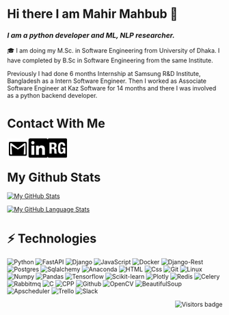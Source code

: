 # Hi there I am Mahir Mahbub 👋

### *I am a python developer and ML, NLP researcher.*

🎓  I am doing my M.Sc. in Software Engineering from University of Dhaka. I have completed by B.Sc in Software Engineering from the same Institute.

Previously I had done 6 months Internship at Samsung R&D Institute, Bangladesh as a Intern Software Engineer. Then I worked as Associate Software Engineer at Kaz Software for 14 months and there I was involved as a python backend developer.

# Contact With Me
<a href="mailto:bsse0807@iit.du.ac.bd">
<img align="left" alt="mahirmahbub | GMAIL" width="50px" src="https://github.com/MahirMahbub/MahirMahbub/blob/main/gmail.svg" />
</a>
<a href="https://www.linkedin.com/in/mahirmahbub/">
<img align="left" alt="mahirmahbub | LinkedIn" width="45px" src="https://github.com/MahirMahbub/MahirMahbub/blob/main/linkedin.svg" />
</a>

<a href="https://www.researchgate.net/profile/Mahir-Mahbub">
<img align="left" alt="mahirmahbub | LinkedIn" width="45px" src="https://github.com/MahirMahbub/MahirMahbub/blob/main/researchgate.png" />
</a>

<br>
<br>
 
# My Github Stats
<!-- [linkedin]: https://www.linkedin/in/mahirmahbub/ -->

<!--
**MahirMahbub/MahirMahbub** is a ✨ _special_ ✨ repository because its `README.md` (this file) appears on your GitHub profile.

Here are some ideas to get you started:

- 🔭 I’m currently working on ...
- 🌱 I’m currently learning ...
- 👯 I’m looking to collaborate on ...
- 🤔 I’m looking for help with ...
- 💬 Ask me about ...
- 📫 How to reach me: ...
- 😄 Pronouns: ...
- ⚡ Fun fact: ...
-->
[![My GitHub Stats](https://github-readme-stats.vercel.app/api/?username=MahirMahbub&count_private=true&theme=tokyonight&showicons=true)]()

[![My GitHub Language Stats](https://github-readme-stats.vercel.app/api/top-langs/?username=MahirMahbub&langs_count=5&theme=tokyonight)]()

# ⚡ **Technologies**

<p>
  <img alt="Python" src="https://img.shields.io/badge/python-3670A0?style=for-the-badge&logo=python&logoColor=ffdd54" />
  <img alt="FastAPI" src="https://img.shields.io/badge/FastAPI-005571?style=for-the-badge&logo=fastapi" />
  <img alt="Django" src="https://img.shields.io/badge/django-%23092E20.svg?style=for-the-badge&logo=django&logoColor=white" />
  <img alt="JavaScript" src="https://img.shields.io/badge/JavaScript-F7DF1E?logo=javascript&logoColor=white&style=for-the-badge" />
  <img alt="Docker" src="https://img.shields.io/badge/Docker-CC6699?logo=docker&logoColor=white&style=for-the-badge" />
  <img alt="Django-Rest" src="https://img.shields.io/badge/DJANGO-REST-ff1709?style=for-the-badge&logo=django&logoColor=white&color=ff1709&labelColor=gray" />
  <img alt="Postgres" src="https://img.shields.io/badge/postgres-%23316192.svg?style=for-the-badge&logo=postgresql&logoColor=white" />
  <img alt="Sqlalchemy" src="https://img.shields.io/badge/sqlalchemy-4A154B?logo=sqlalchemy&logoColor=white&style=for-the-badge" />
  <img alt="Anaconda" src="https://img.shields.io/badge/Anaconda-%2344A833.svg?style=for-the-badge&logo=anaconda&logoColor=white" />
  <img alt="HTML" src="https://img.shields.io/badge/HTML-E34F26?logo=html5&logoColor=white&style=for-the-badge" />
  <img alt="Css" src="https://img.shields.io/badge/CSS-1572B6?logo=css3&logoColor=white&style=for-the-badge" />
  <img alt="Git" src="https://img.shields.io/badge/Git-F05032?logo=git&logoColor=white&style=for-the-badge" />
  <img alt="Linux" src="https://img.shields.io/badge/Linux-FCC624?logo=linux&logoColor=white&style=for-the-badge" />

  <img alt="Numpy" src="https://img.shields.io/badge/numpy-%23013243.svg?style=for-the-badge&logo=numpy&logoColor=white" />
  <img alt="Pandas" src="https://img.shields.io/badge/pandas-%23150458.svg?style=for-the-badge&logo=pandas&logoColor=white" />
  <img alt="Tensorflow" src="https://img.shields.io/badge/TensorFlow-%23FF6F00.svg?style=for-the-badge&logo=TensorFlow&logoColor=white" />
  <img alt="Scikit-learn" src="https://img.shields.io/badge/scikit--learn-%23F7931E.svg?style=for-the-badge&logo=scikit-learn&logoColor=white" />
  <img alt="Plotly" src="https://img.shields.io/badge/Plotly-%233F4F75.svg?style=for-the-badge&logo=plotly&logoColor=white" />
  <img alt="Redis" src="https://img.shields.io/badge/redis-%23DD0031.svg?style=for-the-badge&logo=redis&logoColor=white" />
  <img alt="Celery" src="https://img.shields.io/badge/celery-green?logo=celery&logoColor=white&style=for-the-badge" />
  <img alt="Rabbitmq" src="https://img.shields.io/badge/Rabbitmq-yellow?logo=rabbitmq&logoColor=white&style=for-the-badge" />
  <img alt="C" src="https://img.shields.io/badge/C-4A154B?logo=c&logoColor=white&style=for-the-badge" />
  <img alt="CPP" src="https://img.shields.io/badge/c++-%2300599C.svg?logo=c%2B%2B&logoColor=white&style=for-the-badge" />

  <img alt="Github" src="https://img.shields.io/badge/github-%23121011.svg?style=for-the-badge&logo=github&logoColor=white" />
  <img alt="OpenCV" src="https://img.shields.io/badge/opencv-%23white.svg?style=for-the-badge&logo=opencv&logoColor=white" />
  <img alt="BeautifulSoup" src="https://img.shields.io/badge/beautifulsoup-025E8C?logo=beautifulsoup&logoColor=white&style=for-the-badge" />
  <img alt="Apscheduler" src="https://img.shields.io/badge/apscheduler-blue?logo=apscheduler soup&logoColor=white&style=for-the-badge" />
  <img alt="Trello" src="https://img.shields.io/badge/Trello-0079BF?logo=trello&logoColor=white&style=for-the-badge" />
  <img alt="Slack" src="https://img.shields.io/badge/-Slack-4A154B?logo=slack&logoColor=white&style=for-the-badge" />



</p>

<a href="https://badges.pufler.dev">
    <img align="right" src="https://badges.pufler.dev/visits/MahirMahbub/MahirMahbub?color=yellow" alt="Visitors badge" />
 </a>
